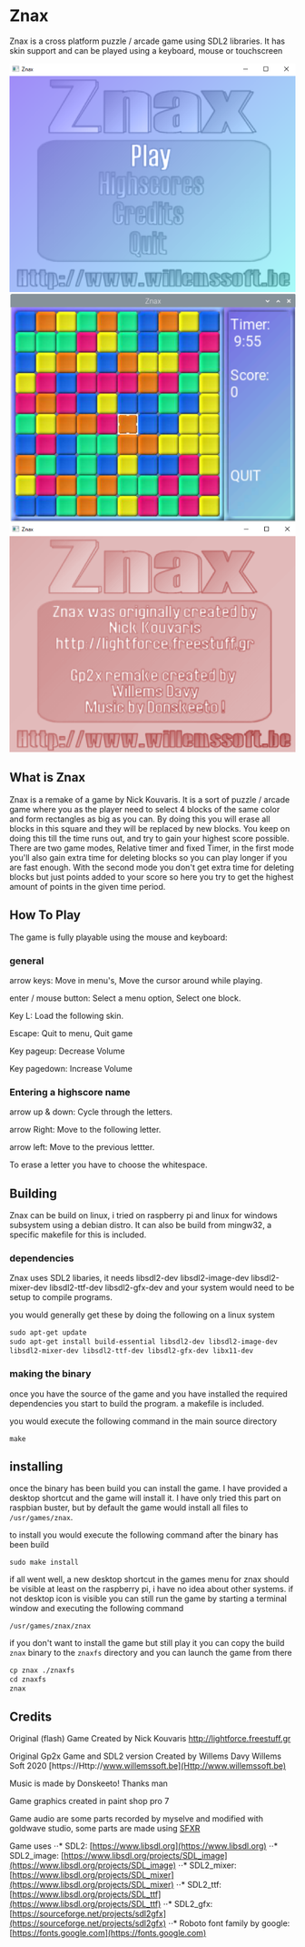 # Znax
Znax is a cross platform puzzle / arcade game using SDL2 libraries.
It has skin support and can be played using a keyboard, mouse or touchscreen

![Znax screenshot2](/images/znaxscreenshot2.png) ![Znax screenshot1](/images/znaxscreenshot1.png) ![Znax screenshot3](/images/znaxscreenshot3.png)

## What is Znax

Znax is a remake of a game by Nick Kouvaris.
It is a sort of puzzle / arcade game where you as the player need to select 
4 blocks of the same color and form rectangles as big as you can. By doing 
this you will erase all blocks in this square and they will be replaced by 
new blocks. You keep on doing this till the time runs out, and try to gain 
your highest score possible. There are two game modes, Relative timer and 
fixed Timer, in the first mode you'll also gain extra time for deleting 
blocks so you can play longer if you are fast enough. With the second mode 
you don't get extra time for deleting blocks but just points added to your 
score so here you try to get the highest amount of points in the given time 
period. 

## How To Play 
The game is fully playable using the mouse and keyboard: 

### general

arrow keys: 
Move in menu's, Move the cursor around while playing. 

enter / mouse button: 
Select a menu option, Select one block. 

Key L: 
Load the following skin. 

Escape: 
Quit to menu, Quit game 

Key pageup: 
Decrease Volume 

Key pagedown: 
Increase Volume 

### Entering a highscore name 

arrow up & down: 
Cycle through the letters. 

arrow Right: 
Move to the following letter. 

arrow left: 
Move to the previous lettter. 

To erase a letter you have to choose the whitespace. 

## Building
Znax can be build on linux, i tried on raspberry pi and linux for windows subsystem using a debian distro. It can also be build from mingw32,
a specific makefile for this is included.

### dependencies
Znax uses SDL2 libaries, it needs libsdl2-dev libsdl2-image-dev libsdl2-mixer-dev libsdl2-ttf-dev libsdl2-gfx-dev and your system would need to
be setup to compile programs.

you would generally get these by doing the following on a linux system

```
sudo apt-get update
sudo apt-get install build-essential libsdl2-dev libsdl2-image-dev libsdl2-mixer-dev libsdl2-ttf-dev libsdl2-gfx-dev libx11-dev
```

### making the binary
once you have the source of the game and you have installed the required dependencies you start to build the program. 
a makefile is included.

you would execute the following command in the main source directory
```
make 
```

## installing
once the binary has been build you can install the game. I have provided a desktop shortcut and the game will install it. I have only tried this part
on raspbian buster, but by default the game would install all files to `/usr/games/znax`.

to install you would execute the following command after the binary has been build
```
sudo make install
```

if all went well, a new desktop shortcut in the games menu for znax should be visible at least on the raspberry pi, i have no idea about other systems.
if not desktop icon is visible you can still run the game by starting a terminal window and executing the following command

```
/usr/games/znax/znax
```


if you don't want to install the game but still play it you can copy the build `znax` binary to the `znaxfs` directory and you can launch the game from there 

```
cp znax ./znaxfs
cd znaxfs
znax
```

## Credits
Original (flash) Game Created by Nick Kouvaris 
http://lightforce.freestuff.gr

Original Gp2x Game and SDL2 version Created by Willems Davy
Willems Soft 2020
[https://Http://www.willemssoft.be](Http://www.willemssoft.be)

Music is made by Donskeeto! 
Thanks man

Game graphics created in paint shop pro 7

Game audio are some parts recorded by myselve and modified with goldwave studio,
some parts are made using [SFXR](http://www.drpetter.se/project_sfxr.html) 

Game uses
⋅⋅* SDL2: [https://www.libsdl.org](https://www.libsdl.org)
⋅⋅* SDL2_image: [https://www.libsdl.org/projects/SDL_image](https://www.libsdl.org/projects/SDL_image)
⋅⋅* SDL2_mixer: [https://www.libsdl.org/projects/SDL_mixer](https://www.libsdl.org/projects/SDL_mixer)
⋅⋅* SDL2_ttf: [https://www.libsdl.org/projects/SDL_ttf](https://www.libsdl.org/projects/SDL_ttf)
⋅⋅* SDL2_gfx: [https://sourceforge.net/projects/sdl2gfx](https://sourceforge.net/projects/sdl2gfx)
⋅⋅* Roboto font family by google: [https://fonts.google.com](https://fonts.google.com)

